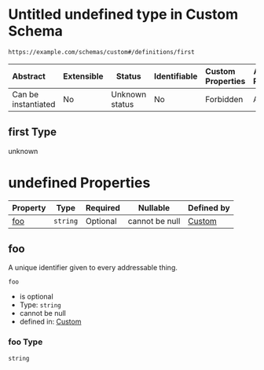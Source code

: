 # Untitled undefined type in Custom Schema

```txt
https://example.com/schemas/custom#/definitions/first
```




| Abstract            | Extensible | Status         | Identifiable | Custom Properties | Additional Properties | Access Restrictions | Defined In                                                                             |
| :------------------ | ---------- | -------------- | ------------ | :---------------- | --------------------- | ------------------- | -------------------------------------------------------------------------------------- |
| Can be instantiated | No         | Unknown status | No           | Forbidden         | Allowed               | none                | [custom.schema.json\*](../generated-schemas/custom.schema.json "open original schema") |

## first Type

unknown

# undefined Properties

| Property    | Type     | Required | Nullable       | Defined by                                                                                                                       |
| :---------- | -------- | -------- | -------------- | :------------------------------------------------------------------------------------------------------------------------------- |
| [foo](#foo) | `string` | Optional | cannot be null | [Custom](custom-definitions-first-properties-foo.md "https&#x3A;//example.com/schemas/custom#/definitions/first/properties/foo") |

## foo

A unique identifier given to every addressable thing.


`foo`

-   is optional
-   Type: `string`
-   cannot be null
-   defined in: [Custom](custom-definitions-first-properties-foo.md "https&#x3A;//example.com/schemas/custom#/definitions/first/properties/foo")

### foo Type

`string`
